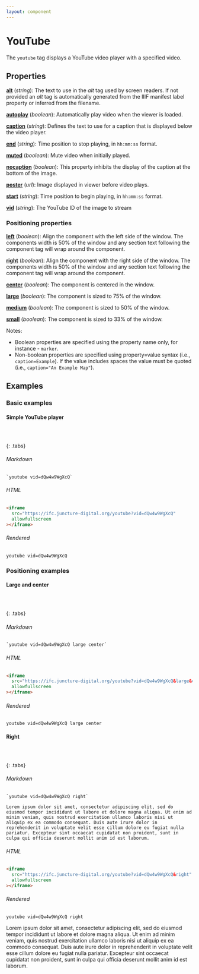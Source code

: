 ```yaml
---
layout: component
---
```


# YouTube

The `youtube` tag displays a YouTube video player with a specified video.

## Properties

**[alt](#basic-examples)** (_string_):  The text to use in the _alt_ tag used by screen readers.  If not provided an _alt_ tag is automatically generated from the IIIF manifest label property or inferred from the filename.

**[autoplay](#basic-example)** (_boolean_):  Automatically play video when the viewer is loaded.

**[caption](#basic-example)** (_string_): Defines the text to use for a caption that is displayed below the video player.

**[end](#basic-example)** (_string_):  Time position to stop playing, in `hh:mm:ss` format.

**[muted](#basic-example)** (_boolean_):  Mute video when initially played.

**[nocaption](#basic-examples)** (_boolean_):  This property inhibits the display of the caption at the bottom of the image.

**[poster](#basic-example)** (_url_):  Image displayed in viewer before video plays.

**[start](#basic-example)** (_string_):  Time position to begin playing, in `hh:mm:ss` format.

**[vid](#basic-example)** (_string_):  The YouTube ID of the image to stream

### Positioning properties

**[left](#positioning-examples)** (_boolean_):  Align the component with the left side of the window.  The components width is 50% of the window and any section text following the component tag will wrap around the component.

**[right](#positioning-examples)** (_boolean_):  Align the component with the right side of the window.  The components width is 50% of the window and any section text following the component tag will wrap around the component.

**[center](#positioning-examples)** (_boolean_):  The component is centered in the window.

**[large](#positioning-examples)** (_boolean_):  The component is sized to 75% of the window.

**[medium](#positioning-examples)** (_boolean_):  The component is sized to 50% of the window.

**[small](#positioning-examples)** (_boolean_):  The component is sized to 33% of the window.


Notes:
- Boolean properties are specified using the property name only, for instance - `marker`.
- Non-boolean properties are specified using property=value syntax (i.e., `caption=Example`).  If the value includes spaces the value must be quoted (i.e., `caption="An Example Map"`).


## Examples

### Basic examples

#### Simple YouTube player

##### &nbsp;
{: .tabs}

###### Markdown

```markup
`youtube vid=dQw4w9WgXcQ`
```

###### HTML

```html
<iframe
  src="https://ifc.juncture-digital.org/youtube?vid=dQw4w9WgXcQ"
  allowfullscreen
></iframe>
```

###### Rendered

`youtube vid=dQw4w9WgXcQ`

### Positioning examples

#### Large and center

##### &nbsp;
{: .tabs}

###### Markdown

```markup
`youtube vid=dQw4w9WgXcQ large center`
```

###### HTML

```html
<iframe
  src="https://ifc.juncture-digital.org/youtube?vid=dQw4w9WgXcQ&large&center"
  allowfullscreen
></iframe>
```

###### Rendered

`youtube vid=dQw4w9WgXcQ large center`


#### Right

##### &nbsp;
{: .tabs}

###### Markdown

```markup
`youtube vid=dQw4w9WgXcQ right`

Lorem ipsum dolor sit amet, consectetur adipiscing elit, sed do eiusmod tempor incididunt ut labore et dolore magna aliqua. Ut enim ad minim veniam, quis nostrud exercitation ullamco laboris nisi ut aliquip ex ea commodo consequat. Duis aute irure dolor in reprehenderit in voluptate velit esse cillum dolore eu fugiat nulla pariatur. Excepteur sint occaecat cupidatat non proident, sunt in culpa qui officia deserunt mollit anim id est laborum.
```

###### HTML

```html
<iframe
  src="https://ifc.juncture-digital.org/youtube?vid=dQw4w9WgXcQ&right"
  allowfullscreen
></iframe>
```

###### Rendered

`youtube vid=dQw4w9WgXcQ right`

Lorem ipsum dolor sit amet, consectetur adipiscing elit, sed do eiusmod tempor incididunt ut labore et dolore magna aliqua. Ut enim ad minim veniam, quis nostrud exercitation ullamco laboris nisi ut aliquip ex ea commodo consequat. Duis aute irure dolor in reprehenderit in voluptate velit esse cillum dolore eu fugiat nulla pariatur. Excepteur sint occaecat cupidatat non proident, sunt in culpa qui officia deserunt mollit anim id est laborum.
